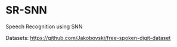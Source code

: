 # SR-SNN
Speech Recognition using SNN

Datasets: https://github.com/Jakobovski/free-spoken-digit-dataset
